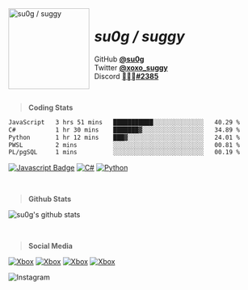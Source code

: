 <img width="160" height="160" align="left" style="float: left; margin: 0 10px 10px 0;" alt="su0g / suggy" src="https://cdn.discordapp.com/attachments/886330375385776128/887574099050774559/2.png">

# *su0g / suggy*
GitHub [**@su0g**](https://github.com/su0g)<br />
Twitter [**@xoxo_suggy**](https://twitter.com/xoxo_suggy)<br />
Discord [**᲼᲼᲼#2385**](https://discord.com/channels/@me)

<br />

> **Coding Stats**

```HTML
JavaScript   3 hrs 51 mins   ███████████░░░░░░░░░░░░░░   40.29 % 
C#           1 hr 30 mins    ███████▓░░░░░░░░░░░░░░░░░   34.89 % 
Python       1 hr 12 mins    ███▓░░░░░░░░░░░░░░░░░░░░░   24.01 % 
PWSL         2 mins          ░░░░░░░░░░░░░░░░░░░░░░░░░   00.81 % 
PL/pgSQL     1 mins          ░░░░░░░░░░░░░░░░░░░░░░░░░   00.19 % 
```
[![Javascript Badge](https://img.shields.io/badge/-Javascript-F0DB4F?style=for-the-badge&labelColor=black&logo=javascript&logoColor=F0DB4F)](#)
[![C#](https://img.shields.io/badge/c%23-%23239120.svg?style=for-the-badge&logo=c-sharp&logoColor=white)](#)
[![Python](https://img.shields.io/badge/python-3670A0?style=for-the-badge&logo=python&logoColor=ffdd54)](#)

<br />

> **Github Stats**

![su0g's github stats](https://github-readme-stats.vercel.app/api?username=su0g&count_private=true&theme=tokyonight&hide=contribs,prs)

<br />

> **Social Media**

[![Xbox](https://img.shields.io/badge/xSuggyL-%23107C10.svg?style=for-the-badge&logo=Xbox&logoColor=white)](#)
[![Xbox](https://img.shields.io/badge/su0g-%23107C10.svg?style=for-the-badge&logo=Xbox&logoColor=white)](#)
[![Xbox](https://img.shields.io/badge/obvAuto-%23107C10.svg?style=for-the-badge&logo=Xbox&logoColor=white)](#)
[![Xbox](https://img.shields.io/badge/whyrq-%23107C10.svg?style=for-the-badge&logo=Xbox&logoColor=white)](#)

![Instagram](https://img.shields.io/badge/sense.only.me-%23E4405F.svg?style=for-the-badge&logo=Instagram&logoColor=white)

